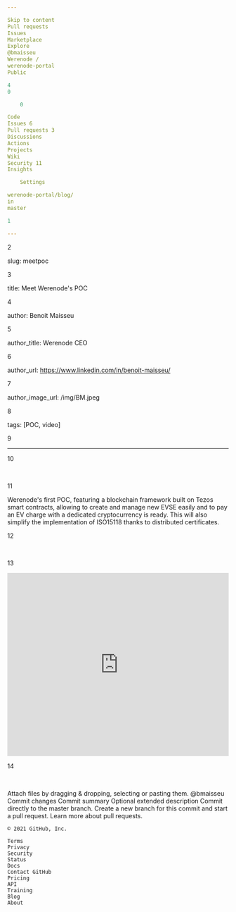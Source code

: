 ```yaml
---

Skip to content
Pull requests
Issues
Marketplace
Explore
@bmaisseu
Werenode /
werenode-portal
Public

4
0

    0

Code
Issues 6
Pull requests 3
Discussions
Actions
Projects
Wiki
Security 11
Insights

    Settings

werenode-portal/blog/
in
master

1

---
```


2

slug: meetpoc

3

title: Meet Werenode's POC

4

author: Benoit Maisseu

5

author_title: Werenode CEO

6

author_url: https://www.linkedin.com/in/benoit-maisseu/

7

author_image_url: /img/BM.jpeg

8

tags: [POC, video]

9

---

10

​

11

Werenode's first POC, featuring a blockchain framework built on Tezos smart contracts, allowing to create and manage new EVSE easily and to pay an EV charge with a dedicated cryptocurrency is ready. This will also simplify the implementation of ISO15118 thanks to distributed certificates.

12

​

13

<iframe width="100%" height="416px" src="https://www.youtube.com/embed/Bqemw8UWK3Q" title="YouTube video player" frameborder="0" allow="accelerometer; autoplay; clipboard-write; encrypted-media; gyroscope; picture-in-picture" allowfullscreen></iframe>

14

​

Attach files by dragging & dropping, selecting or pasting them.
@bmaisseu
Commit changes
Commit summary
Optional extended description
Commit directly to the master branch.
Create a new branch for this commit and start a pull request. Learn more about pull requests.

    © 2021 GitHub, Inc.

    Terms
    Privacy
    Security
    Status
    Docs
    Contact GitHub
    Pricing
    API
    Training
    Blog
    About

